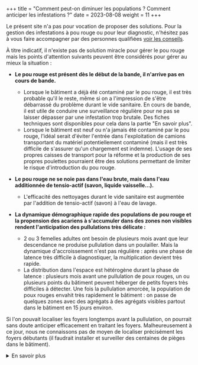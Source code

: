 +++
title = "Comment peut-on diminuer les populations ? Comment anticiper les infestations ?"
date = 2023-08-08
weight = 11
+++

Le présent site n'a pas pour vocation de proposer des solutions. Pour la gestion des infestations à pou rouge ou pour leur diagnostic, n'hésitez pas à vous faire accompagner par des personnes qualifiées [voir les conseils](/ressources#conseil).

À titre indicatif, il n'existe pas de solution miracle pour gérer le pou rouge mais les points d'attention suivants peuvent être considérés pour gérer au mieux la situation : 

- **Le pou rouge est présent dès le début de la bande, il n'arrive pas en cours de bande.**
    - Lorsque le bâtiment a déjà été contaminé par le pou rouge, il est très probable qu'il le reste, même si on a l'impression de s'être débarrassé du problème durant le vide sanitaire. En cours de bande, il est utile de conduire une surveillance régulière pour ne pas se laisser dépasser par une infestation trop brutale. Des fiches techniques sont disponibles pour cela dans la partie "En savoir plus". 
    - Lorsque le bâtiment est neuf ou n'a jamais été contaminé par le pou rouge, l'idéal serait d'éviter l'entrée dans l'exploitation de camions transportant du matériel potentiellement contaminé (mais il est très difficile de s'assurer qu'un chargement est indemne). L'usage de ses propres caisses de transport pour la réforme et la production de ses propres poulettes pourraient être des solutions permettant de limiter le risque d'introduction du pou rouge.

- **Le pou rouge ne se noie pas dans l'eau brute, mais dans l'eau additionnée de tensio-actif (savon, liquide vaisselle…).** 
  - L'efficacité des nettoyages durant le vide sanitaire est augmentée par l'addition de tensio-actif (savon) à l'eau de lavage. 

- **La dynamique démographique rapide des populations de pou rouge et la propension des acariens à s'accumuler dans des zones non visibles rendent l'anticipation des pullulations très délicate :**
    - 2 ou 3 femelles adultes ont besoin de plusieurs mois avant que leur descendance ne produise pullulation dans un poulailler. Mais la dynamique d'accroissement n'est pas régulière : après une phase de latence très difficile à diagnostiquer, la multiplication devient très rapide.
    - La distribution dans l'espace est hétérogène durant la phase de latence : plusieurs mois avant une pullulation de poux rouges, un ou plusieurs points du bâtiment peuvent héberger de petits foyers très difficiles à détecter. Une fois la pullulation amorcée, la population de poux rouges envahit très rapidement le bâtiment : on passe de quelques zones avec des agrégats à des agrégats visibles partout dans le bâtiment en 15 jours environ. 

Si l'on pouvait localiser les foyers longtemps avant la pullulation, on pourrait sans doute anticiper efficacement en traitant les foyers. Malheureusement à ce jour, nous ne connaissons pas de moyen de localiser précisément les foyers débutants (il faudrait installer et surveiller des centaines de pièges dans le bâtiment).


<details class = "en_savoir_plus">
    <summary>En savoir plus</summary>

-> fiches techniques Mitecontrol

[Le saviez-vous](https://pourougepoule.fr/connaissance) n°[3](https://pourougepoule.fr/connaissance#slide_idr-3) et n°[7](https://pourougepoule.fr/connaissance#slide_idr-7)

</details>